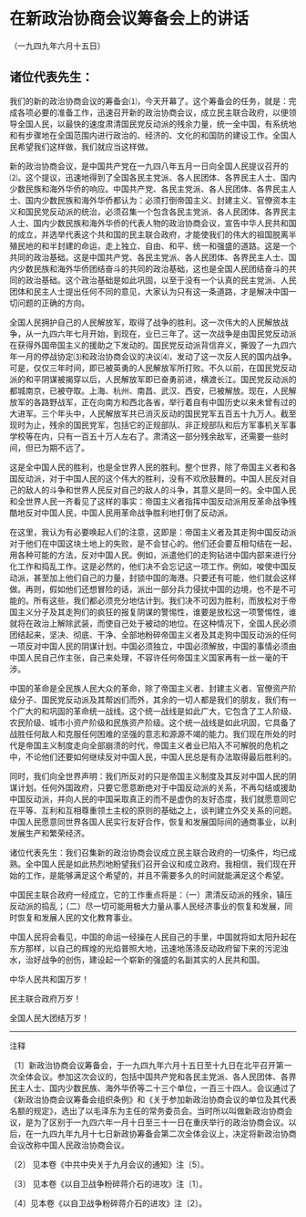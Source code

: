 # 在新政治协商会议筹备会上的讲话

（一九四九年六月十五日）

## 诸位代表先生：

我们的新的政治协商会议的筹备会⑴，今天开幕了。这个筹备会的任务，就是：完成各项必要的准备工作，迅速召开新的政治协商会议，成立民主联合政府，以便领导全国人民，以最快的速度肃清国民党反动派的残余力量，统一全中国，有系统地和有步骤地在全国范围内进行政治的、经济的、文化的和国防的建设工作。全国人民希望我们这样做，我们就应当这样做。

新的政治协商会议，是中国共产党在一九四八年五月一日向全国人民提议召开的⑵。这个提议，迅速地得到了全国各民主党派、各人民团体、各界民主人士、国内少数民族和海外华侨的响应。中国共产党、各民主党派、各人民团体、各界民主人士、国内少数民族和海外华侨都认为：必须打倒帝国主义、封建主义、官僚资本主义和国民党反动派的统治，必须召集一个包含各民主党派、各人民团体、各界民主人士、国内少数民族和海外华侨的代表人物的政治协商会议，宣告中华人民共和国的成立，并选举代表这个共和国的民主联合政府，才能使我们的伟大的祖国脱离半殖民地的和半封建的命运，走上独立、自由、和平、统一和强盛的道路。这是一个共同的政治基础。这是中国共产党、各民主党派、各人民团体、各界民主人士、国内少数民族和海外华侨团结奋斗的共同的政治基础，这也是全国人民团结奋斗的共同的政治基础。这个政治基础是如此巩固，以至于没有一个认真的民主党派、人民团体和民主人士提出任何不同的意见，大家认为只有这一条道路，才是解决中国一切问题的正确的方向。

全国人民拥护自己的人民解放军，取得了战争的胜利。这一次伟大的人民解放战争，从一九四六年七月开始，到现在，业已三年了。这一次战争是由国民党反动派在获得外国帝国主义的援助之下发动的。国民党反动派背信弃义，撕毁了一九四六年一月的停战协定⑶和政治协商会议的决议⑷，发动了这一次反人民的国内战争。可是，仅仅三年时间，即已被英勇的人民解放军所打败。不久以前，在国民党反动派的和平阴谋被揭穿以后，人民解放军即已奋勇前进，横渡长江。国民党反动派的都城南京，已被夺取。上海、杭州、南昌、武汉、西安，已被解放。现在，人民解放军的各路野战军，正在向南方和西北各省，举行着自有中国历史以来未曾有过的大进军。三个年头中，人民解放军共已消灭反动的国民党军五百五十九万人。截至现时为止，残余的国民党军，包括它的正规部队、非正规部队和后方军事机关军事学校等在内，只有一百五十万人左右了。肃清这一部分残余敌军，还需要一些时间，但已为期不远了。

这是全中国人民的胜利，也是全世界人民的胜利。整个世界，除了帝国主义者和各国反动派，对于中国人民的这个伟大的胜利，没有不欢欣鼓舞的。中国人民反对自己的敌人的斗争和世界人民反对自己的敌人的斗争，其意义是同一的。全中国人民和全世界人民一齐看见了这样的事实：帝国主义者指挥中国反动派用反革命战争残酷地反对中国人民，中国人民用革命战争胜利地打倒了反动派。

在这里，我认为有必要唤起人们的注意，这即是：帝国主义者及其走狗中国反动派对于他们在中国这块土地上的失败，是不会甘心的。他们还会要互相勾结在一起，用各种可能的方法，反对中国人民。例如，派遣他们的走狗钻进中国内部来进行分化工作和捣乱工作。这是必然的，他们决不会忘记这一项工作。例如，唆使中国反动派，甚至加上他们自己的力量，封锁中国的海港。只要还有可能，他们就会这样做。再则，假如他们还想冒险的话，派出一部分兵力侵扰中国的边境，也不是不可能的。所有这些，我们都必须充分地估计到。我们决不可因为胜利，而放松对于帝国主义分子及其走狗们的疯狂的报复阴谋的警惕性，谁要是放松这一项警惕性，谁就将在政治上解除武装，而使自己处于被动的地位。在这种情况下，全国人民必须团结起来，坚决、彻底、干净、全部地粉碎帝国主义者及其走狗中国反动派的任何一项反对中国人民的阴谋计划。中国必须独立，中国必须解放，中国的事情必须由中国人民自己作主张，自己来处理，不容许任何帝国主义国家再有一丝一毫的干涉。

中国的革命是全民族人民大众的革命，除了帝国主义者、封建主义者、官僚资产阶级分子、国民党反动派及其帮凶们而外，其余的一切人都是我们的朋友，我们有一个广大的和巩固的革命统一战线。这个统一战线是如此广大，它包含了工人阶级、农民阶级、城市小资产阶级和民族资产阶级。这个统一战线是如此巩固，它具备了战胜任何敌人和克服任何困难的坚强的意志和源源不竭的能力。我们现在所处的时代是帝国主义制度走向全部崩溃的时代，帝国主义者业已陷入不可解脱的危机之中，不论他们还要如何继续反对中国人民，中国人民总是有办法取得最后胜利的。

同时，我们向全世界声明：我们所反对的只是帝国主义制度及其反对中国人民的阴谋计划。任何外国政府，只要它愿意断绝对于中国反动派的关系，不再勾结或援助中国反动派，并向人民的中国采取真正的而不是虚伪的友好态度，我们就愿意同它在平等、互利和互相尊重领土主权的原则的基础之上，谈判建立外交关系的问题。中国人民愿意同世界各国人民实行友好合作，恢复和发展国际间的通商事业，以利发展生产和繁荣经济。

诸位代表先生：我们召集新的政治协商会议成立民主联合政府的一切条件，均已成熟。全中国人民是如此热烈地盼望我们召开会议和成立政府。我相信，我们现在开始的工作，是能够满足这个希望的，并且不需要多久的时间就能满足这个希望。

中国民主联合政府一经成立，它的工作重点将是：（一）肃清反动派的残余，镇压反动派的捣乱；（二）尽一切可能用极大力量从事人民经济事业的恢复和发展，同时恢复和发展人民的文化教育事业。

中国人民将会看见，中国的命运一经操在人民自己的手里，中国就将如太阳升起在东方那样，以自己的辉煌的光焰普照大地，迅速地荡涤反动政府留下来的污泥浊水，治好战争的创伤，建设起一个崭新的强盛的名副其实的人民共和国。

中华人民共和国万岁！

民主联合政府万岁！

全国人民大团结万岁！

***

注释

〔1〕新政治协商会议筹备会，于一九四九年六月十五日至十九日在北平召开第一次全体会议。参加这次会议的，包括中国共产党和各民主党派、各人民团体、各界民主人士、国内少数民族、海外华侨等二十三个单位，一百三十四人。会议通过了《新政治协商会议筹备会组织条例》和《关于参加新政治协商会议的单位及其代表名额的规定》，选出了以毛泽东为主任的常务委员会。当时所以叫做新政治协商会议，是为了区别于一九四六年一月十日至三十一日在重庆举行的政治协商会议。以后，在一九四九年九月十七日新政协筹备会第二次全体会议上，决定将新政治协商会议改称中国人民政治协商会议。

〔2〕 见本卷《中共中央关于九月会议的通知》注〔5〕。

〔3〕 见本卷《以自卫战争粉碎蒋介石的进攻》注〔1〕。

〔4〕见本卷《以自卫战争粉碎蒋介石的进攻》注〔2〕。
